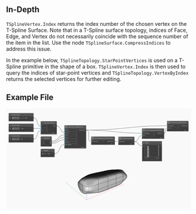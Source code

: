 ## In-Depth
`TSplineVertex.Index` returns the index number of the chosen vertex on the T-Spline Surface. Note that in a T-Spline surface topology, indices of Face, Edge, and Vertex do not necessarily coincide with the sequence number of the item in the list. Use the node `TSplineSurface.CompressIndices` to address this issue.

In the example below, `TSplineTopology.StarPointVertices` is used on a T-Spline primitive in the shape of a box. `TSplineVertex.Index` is then used to query the indices of star-point vertices and `TSplineTopology.VertexByIndex` returns the selected vertices for further editing. 

## Example File

![Example](./Autodesk.DesignScript.Geometry.TSpline.TSplineVertex.Index_img.jpg)
